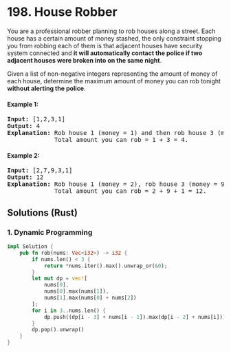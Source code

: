 # 198. House Robber
You are a professional robber planning to rob houses along a street. Each house has a certain amount of money stashed, the only constraint stopping you from robbing each of them is that adjacent houses have security system connected and **it will automatically contact the police if two adjacent houses were broken into on the same night**.

Given a list of non-negative integers representing the amount of money of each house, determine the maximum amount of money you can rob tonight **without alerting the police**.

#### Example 1:
<pre>
<strong>Input:</strong> [1,2,3,1]
<strong>Output:</strong> 4
<strong>Explanation:</strong> Rob house 1 (money = 1) and then rob house 3 (money = 3).
             Total amount you can rob = 1 + 3 = 4.
</pre>

#### Example 2:
<pre>
<strong>Input:</strong> [2,7,9,3,1]
<strong>Output:</strong> 12
<strong>Explanation:</strong> Rob house 1 (money = 2), rob house 3 (money = 9) and rob house 5 (money = 1).
             Total amount you can rob = 2 + 9 + 1 = 12.
</pre>

## Solutions (Rust)

### 1. Dynamic Programming
```Rust
impl Solution {
    pub fn rob(nums: Vec<i32>) -> i32 {
        if nums.len() < 3 {
            return *nums.iter().max().unwrap_or(&0);
        }
        let mut dp = vec![
            nums[0],
            nums[0].max(nums[1]),
            nums[1].max(nums[0] + nums[2])
        ];
        for i in 3..nums.len() {
            dp.push((dp[i - 3] + nums[i - 1]).max(dp[i - 2] + nums[i]));
        }
        dp.pop().unwrap()
    }
}
```
